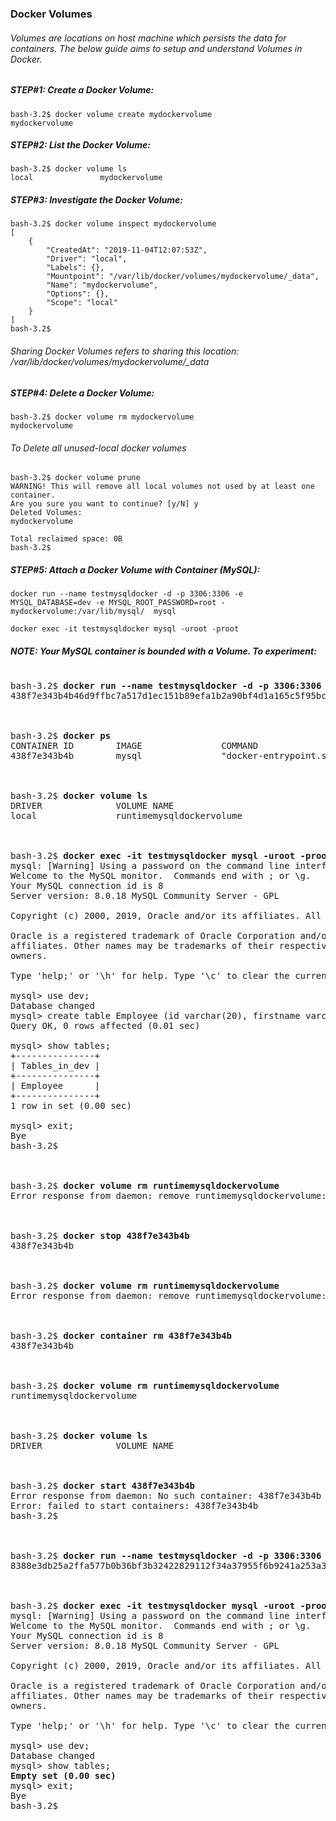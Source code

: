 ### Docker Volumes

###### Volumes are locations on host machine which persists the data for containers. The below guide aims to setup and understand Volumes in Docker.

##### STEP#1: Create a Docker Volume:
```
bash-3.2$ docker volume create mydockervolume
mydockervolume
```

##### STEP#2: List the Docker Volume:
```
bash-3.2$ docker volume ls
local               mydockervolume
```

##### STEP#3: Investigate the Docker Volume:
```
bash-3.2$ docker volume inspect mydockervolume
[
    {
        "CreatedAt": "2019-11-04T12:07:53Z",
        "Driver": "local",
        "Labels": {},
        "Mountpoint": "/var/lib/docker/volumes/mydockervolume/_data",
        "Name": "mydockervolume",
        "Options": {},
        "Scope": "local"
    }
]
bash-3.2$ 
```
###### *Sharing Docker Volumes refers to sharing this location: /var/lib/docker/volumes/mydockervolume/_data*  

##### STEP#4: Delete a Docker Volume:
```
bash-3.2$ docker volume rm mydockervolume
mydockervolume
```
###### To Delete all unused-local docker volumes

```
bash-3.2$ docker volume prune
WARNING! This will remove all local volumes not used by at least one container.
Are you sure you want to continue? [y/N] y
Deleted Volumes:
mydockervolume

Total reclaimed space: 0B
bash-3.2$ 

```

##### STEP#5: Attach a Docker Volume with Container (MySQL):
```
docker run --name testmysqldocker -d -p 3306:3306 -e MYSQL_DATABASE=dev -e MYSQL_ROOT_PASSWORD=root -mydockervolume:/var/lib/mysql/  mysql

docker exec -it testmysqldocker mysql -uroot -proot
```
##### *NOTE: Your MySQL container is bounded with a Volume. To experiment:*
<pre>

bash-3.2$ <b>docker run --name testmysqldocker -d -p 3306:3306 -e MYSQL_DATABASE=dev -e MYSQL_ROOT_PASSWORD=root -v runtimemysqldockervolume:/var/lib/mysql/  mysql </b>
438f7e343b4b46d9ffbc7a517d1ec151b89efa1b2a90bf4d1a165c5f95bc4ee8



bash-3.2$ <b>docker ps </b> 
CONTAINER ID        IMAGE               COMMAND                  CREATED             STATUS              PORTS                               NAMES
438f7e343b4b        mysql               "docker-entrypoint.s…"   5 seconds ago       Up 3 seconds        0.0.0.0:3306->3306/tcp, 33060/tcp   testmysqldocker



bash-3.2$ <b>docker volume ls </b> 
DRIVER              VOLUME NAME
local               runtimemysqldockervolume



bash-3.2$ <b>docker exec -it testmysqldocker mysql -uroot -proot </b> 
mysql: [Warning] Using a password on the command line interface can be insecure.
Welcome to the MySQL monitor.  Commands end with ; or \g.
Your MySQL connection id is 8
Server version: 8.0.18 MySQL Community Server - GPL

Copyright (c) 2000, 2019, Oracle and/or its affiliates. All rights reserved.

Oracle is a registered trademark of Oracle Corporation and/or its
affiliates. Other names may be trademarks of their respective
owners.

Type 'help;' or '\h' for help. Type '\c' to clear the current input statement.

mysql> use dev;
Database changed
mysql> create table Employee (id varchar(20), firstname varchar(20));
Query OK, 0 rows affected (0.01 sec)

mysql> show tables;
+---------------+
| Tables_in_dev |
+---------------+
| Employee      |
+---------------+
1 row in set (0.00 sec)

mysql> exit;
Bye
bash-3.2$ 



bash-3.2$ <b>docker volume rm runtimemysqldockervolume </b> 
Error response from daemon: remove runtimemysqldockervolume: volume is in use - [438f7e343b4b46d9ffbc7a517d1ec151b89efa1b2a90bf4d1a165c5f95bc4ee8]



bash-3.2$ <b>docker stop 438f7e343b4b </b> 
438f7e343b4b



bash-3.2$ <b>docker volume rm runtimemysqldockervolume </b> 
Error response from daemon: remove runtimemysqldockervolume: volume is in use - [438f7e343b4b46d9ffbc7a517d1ec151b89efa1b2a90bf4d1a165c5f95bc4ee8]



bash-3.2$ <b>docker container rm 438f7e343b4b </b> 
438f7e343b4b



bash-3.2$ <b>docker volume rm runtimemysqldockervolume </b> 
runtimemysqldockervolume



bash-3.2$ <b>docker volume ls </b> 
DRIVER              VOLUME NAME



bash-3.2$ <b>docker start 438f7e343b4b </b> 
Error response from daemon: No such container: 438f7e343b4b
Error: failed to start containers: 438f7e343b4b
bash-3.2$ 



bash-3.2$ <b>docker run --name testmysqldocker -d -p 3306:3306 -e MYSQL_DATABASE=dev -e MYSQL_ROOT_PASSWORD=root -v runtimemysqldockervolume:/var/lib/mysql/  mysql </b> 
8388e3db25a2ffa577b0b36bf3b32422829112f34a37955f6b9241a253a32af3



bash-3.2$ <b>docker exec -it testmysqldocker mysql -uroot -proot </b> 
mysql: [Warning] Using a password on the command line interface can be insecure.
Welcome to the MySQL monitor.  Commands end with ; or \g.
Your MySQL connection id is 8
Server version: 8.0.18 MySQL Community Server - GPL

Copyright (c) 2000, 2019, Oracle and/or its affiliates. All rights reserved.

Oracle is a registered trademark of Oracle Corporation and/or its
affiliates. Other names may be trademarks of their respective
owners.

Type 'help;' or '\h' for help. Type '\c' to clear the current input statement.

mysql> use dev;
Database changed
mysql> show tables;
<b>Empty set (0.00 sec) </b> 
mysql> exit;
Bye
bash-3.2$ 


</pre>
